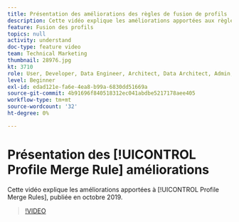 ```yaml
---
title: Présentation des améliorations des règles de fusion de profils
description: Cette vidéo explique les améliorations apportées aux règles de fusion de profils, publiées en octobre 2019.
feature: Fusion des profils
topics: null
activity: understand
doc-type: feature video
team: Technical Marketing
thumbnail: 28976.jpg
kt: 3710
role: User, Developer, Data Engineer, Architect, Data Architect, Admin, Leader
level: Beginner
exl-id: edad121e-fa6e-4ea8-b99a-6830dd51669a
source-git-commit: 4b91696f840518312ec041abdbe5217178aee405
workflow-type: tm+mt
source-wordcount: '32'
ht-degree: 0%

---
```


# Présentation des [!UICONTROL Profile Merge Rule] améliorations

Cette vidéo explique les améliorations apportées à [!UICONTROL Profile Merge Rules], publiée en octobre 2019.

>[!VIDEO](https://video.tv.adobe.com/v/28976/?quality=12)
